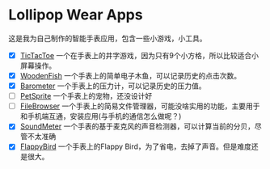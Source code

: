 # Lollipop Wear Apps

这是我为自己制作的智能手表应用，包含一些小游戏，小工具。

* [x] [TicTacToe](./ttt) 一个在手表上的井字游戏，因为只有9个小方格，所以比较适合小屏幕操作。
* [x] [WoodenFish](./woodenFish) 一个手表上的简单电子木鱼，可以记录历史的点击次数。
* [x] [Barometer](./barometer) 一个手表上的压力计，可以记录历史的压力值。
* [ ] [PetSprite](./petSprite) 一个手表上的宠物，还没设计好
* [ ] [FileBrowser](./fileBrowser) 一个手表上的简易文件管理器，可能没啥实用的功能，主要用于和手机端互通，安装应用(与手机的通信怎么做呢？)
* [x] [SoundMeter](./soundMeter) 一个手表的基于麦克风的声音检测器，可以计算当前的分贝，尽管不太准确
* [x] [FlappyBird](./flappyBird) 一个手表上的Flappy Bird，为了省电，去掉了声音。但是难度还是很大。
